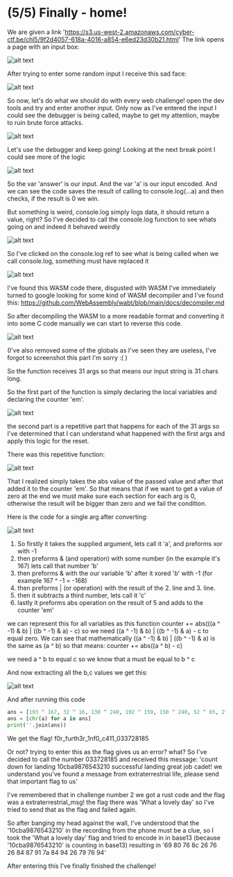 # (5/5) Finally - home!

We are given a link 'https://s3.us-west-2.amazonaws.com/cyber-ctf.be/chl5/9f2d4057-618a-4016-a854-e6ed23d30b21.html'
The link opens a page with an input box:

![alt text](https://raw.githubusercontent.com/GabiCtrlZ/ch5-cyberark/main/pictures/landing.png)

After trying to enter some random input I receive this sad face:

![alt text](https://raw.githubusercontent.com/GabiCtrlZ/ch5-cyberark/main/pictures/sad-face.png)

So now, let's do what we should do with every web challenge! open the dev tools and try and enter another input.
Only now as I've entered the input I could see the debugger is being called, maybe to get my attention, maybe to ruin brute force attacks.

![alt text](https://raw.githubusercontent.com/GabiCtrlZ/ch5-cyberark/main/pictures/dev-tools.png)

Let's use the debugger and keep going!
Looking at the next break point I could see more of the logic

![alt text](https://raw.githubusercontent.com/GabiCtrlZ/ch5-cyberark/main/pictures/dev-tools-more.png)

So the var 'answer' is our input.
And the var 'a' is our input encoded.
And we can see the code saves the result of calling to console.log(...a) and then checks, if the result is 0 we win.

But something is weird, console.log simply logs data, it should return a value, right?
So I've decided to call the console.log function to see whats going on and indeed it behaved weirdly

![alt text](https://raw.githubusercontent.com/GabiCtrlZ/ch5-cyberark/main/pictures/checking-the-console.png)

So I've clicked on the console.log ref to see what is being called when we call console.log, something must have replaced it

![alt text](https://raw.githubusercontent.com/GabiCtrlZ/ch5-cyberark/main/pictures/console-impostor.png)

I've found this WASM code there, disgusted with WASM I've immediately turned to google looking for some kind of WASM decompiler and I've found this:
https://github.com/WebAssembly/wabt/blob/main/docs/decompiler.md

So after decompiling the WASM to a more readable format and converting it into some C code manually we can start to reverse this code.

![alt text](https://raw.githubusercontent.com/GabiCtrlZ/ch5-cyberark/main/pictures/code-example.png)

(I've also removed some of the globals as I've seen they are useless, I've forgot to screenshot this part I'm sorry :( )

So the function receives 31 args so that means our input string is 31 chars long.

So the first part of the function is simply declaring the local variables and declaring the counter 'em'.

![alt text](https://raw.githubusercontent.com/GabiCtrlZ/ch5-cyberark/main/pictures/declaring-vars.png)

the second part is a repetitive part that happens for each of the 31 args so I've determined that I can understand what happened with the first args
and apply this logic for the reset.

There was this repetitive function:

![alt text](https://raw.githubusercontent.com/GabiCtrlZ/ch5-cyberark/main/pictures/abs.png)

That I realized simply takes the abs value of the passed value and after that added it to the counter 'em'.
So that means that if we want to get a value of zero at the end we must make sure each section for each arg is 0, otherwise the result will be bigger than zero
and we fail the condition.

Here is the code for a single arg after converting:

![alt text](https://raw.githubusercontent.com/GabiCtrlZ/ch5-cyberark/main/pictures/arg-code.png)

1. So firstly it takes the supplied argument, lets call it 'a', and preforms xor with -1
2. then preforms & (and operation) with some number (in the example it's 167) lets call that number 'b'
3. then preforms & with the our variable 'b' after it xored 'b' with -1 (for example 167 ^ -1 = -168)
4. then preforms | (or operation) with the result of the 2. line and 3. line.
5. then it subtracts a third number, lets call it 'c'
6. lastly it preforms abs operation on the result of 5 and adds to the counter 'em'

we can represent this for all variables as this function
counter += abs(((a ^ -1) & b) | ((b ^ -1) & a) - c)
so we need ((a ^ -1) & b) | ((b ^ -1) & a) - c to equal zero.
We can see that mathematically ((a ^ -1) & b) | ((b ^ -1) & a) is the same as (a ^ b)
so that means:
counter += abs((a ^ b) - c)

we need a ^ b to equal c so we know that a must be equal to b ^ c

And now extracting all the b,c values we get this:

![alt text](https://raw.githubusercontent.com/GabiCtrlZ/ch5-cyberark/main/pictures/values.png)

And after running this code

```python
ans = [193 ^ 167, 32 ^ 16, 130 ^ 240, 192 ^ 159, 150 ^ 240, 52 ^ 65, 27 ^ 105, 69 ^ 49, 31 ^ 119, 63 ^ 12, 160 ^ 210, 51 ^ 108, 137 ^ 184, 133 ^ 235, 16 ^ 118, 4 ^ 52, 138 ^ 213, 102 ^ 5, 95 ^ 107, 91 ^ 106, 148 ^ 165, 83 ^ 12, 134 ^ 182, 239 ^ 220, 191 ^ 140, 162 ^ 149, 32 ^ 18, 144 ^ 168, 219 ^ 234, 149 ^ 173, 18 ^ 39]
ans = [chr(a) for a in ans]
print(''.join(ans))
```

We get the flag! f0r_furth3r_1nf0_c411_033728185

Or not? trying to enter this as the flag gives us an error? what?
So I've decided to call the number 033728185 and received this message:
'count down for landing 10cba9876543210 successful landing great job cadet! we understand you've found a message from extraterrestrial life,
please send that important flag to us'

I've remembered that in challenge number 2 we got a rust code and the flag was a extraterrestrial_msg! the flag there was 'What a lovely day'
so I've tried to send that as the flag and failed again.

So after banging my head against the wall, I've understood that the '10cba9876543210' in the recording from the phone must be a clue, so I took the 'What a lovely day' flag
and tried to encode in in base13 (because '10cba9876543210' is counting in base13) resulting in '69 80 76 8c 26 76 26 84 87 91 7a 84 94 26 79 76 94'

After entering this I've finally finished the challenge!